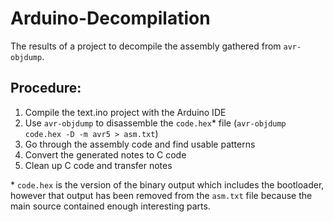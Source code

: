 # Arduino-Decompilation

The results of a project to decompile the assembly gathered from `avr-objdump`.

## Procedure:

1. Compile the text.ino project with the Arduino IDE
2. Use `avr-objdump` to disassemble the `code.hex`* file (`avr-objdump code.hex -D -m avr5 > asm.txt`)
3. Go through the assembly code and find usable patterns
4. Convert the generated notes to C code
5. Clean up C code and transfer notes

\* `code.hex` is the version of the binary output which includes the bootloader, however that output has been removed from the `asm.txt` file because the main source contained enough interesting parts.

